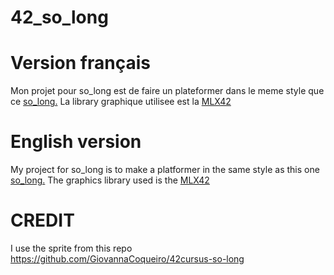 # 42_so_long

# Version français
Mon projet pour so_long est de faire un plateformer dans le meme style que ce [so_long.](https://github.com/Raspurrin/so_long)
La library graphique utilisee est la [MLX42](https://github.com/codam-coding-college/MLX42)

# English version
My project for so_long is to make a platformer in the same style as this one [so_long.](https://github.com/Raspurrin/so_long)
The graphics library used is the [MLX42](https://github.com/codam-coding-college/MLX42)

# CREDIT
I use the sprite from this repo  https://github.com/GiovannaCoqueiro/42cursus-so-long

